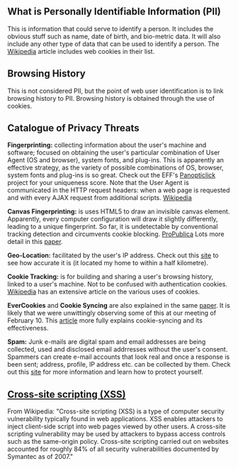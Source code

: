 ## What is Personally Identifiable Information (PII)

This is information that could serve to identify a person. It includes the obvious stuff such as name, date of birth, and bio-metric data. It will also include any other type of data that can be used to identify a person. The [Wikipedia](https://en.wikipedia.org/wiki/Personally_identifiable_information) article includes web cookies in their list.

## Browsing History

This is not considered PII, but the point of web user identification is to link browsing history to PII. Browsing history is obtained through the use of cookies.

## Catalogue of Privacy Threats

**Fingerprinting:** collecting information about the user's machine and software; focused on obtaining the user's particular combination of User Agent (OS and browser), system fonts, and plug-ins. This is apparently an effective strategy, as the variety of possible combinations of OS, browser, system fonts and plug-ins is so great. Check out the EFF's [Panopticlick](https://panopticlick.eff.org) project for your uniqueness score.
Note that the User Agent is communicated in the HTTP request headers: when a web page is requested and with every AJAX request from additional scripts. [Wikipedia](https://en.wikipedia.org/wiki/User_agent)

**Canvas Fingerprinting:** is uses HTML5 to draw an invisible canvas element. Apparently, every computer configuration will draw it slightly differently, leading to a unique fingerprint. So far, it is undetectable by conventional tracking detection and circumvents cookie blocking. [ProPublica](https://www.propublica.org/article/meet-the-online-tracking-device-that-is-virtually-impossible-to-block) Lots more detail in this [paper](https://securehomes.esat.kuleuven.be/~gacar/persistent/index.html).

**Geo-Location:** facilitated by the user's IP address. Check out this [site](http://whatismyipaddress.com) to see how accurate it is (it located my home to within a half kilometre).

**Cookie Tracking:** is for building and sharing a user's browsing history, linked to a user's machine. Not to be confused with authentication cookies. [Wikipedia](https://en.wikipedia.org/wiki/HTTP_cookie) has an extensive article on the various uses of cookies.

**EverCookies** and **Cookie Syncing** are also explained in the same [paper](https://securehomes.esat.kuleuven.be/~gacar/persistent/index.html). It is likely that we were unwittingly observing some of this at our meeting of February 10. This [article](https://freedom-to-tinker.com/blog/englehardt/the-hidden-perils-of-cookie-syncing/) more fully explains cookie-syncing and its effectiveness.

**Spam:** Junk e-mails are digital spam and email addresses are being collected, used and disclosed email addrresses without the user's consent. Spammers can create e-mail accounts that look real and once a response is been sent; address, profile, IP address etc. can be collected by them. Check out this [site](https://www.priv.gc.ca/youth-jeunes/fs-fi/choice-choix_e.asp) for more information and learn how to protect yourself.

## [Cross-site scripting (XSS)](https://en.wikipedia.org/wiki/Cross-site_scripting)
From Wikipedia: "Cross-site scripting (XSS) is a type of computer security vulnerability typically found in web applications. XSS enables attackers to inject client-side script into web
   pages viewed by other users. A cross-site scripting vulnerability may be used by attackers to bypass access controls such as the same-origin policy. Cross-site scripting
   carried out on websites accounted for roughly 84% of all security vulnerabilities documented by Symantec as of 2007." 
